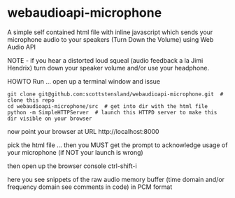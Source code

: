 # webaudioapi-microphone

A simple self contained html file with inline javascript which sends your microphone audio to your speakers (Turn Down the Volume) using Web Audio API

NOTE - if you hear a distorted loud squeal (audio feedback a la Jimi Hendrix) turn down your speaker volume and/or use your headphone.  

HOWTO Run ... open up a terminal window and issue

```
git clone git@github.com:scottstensland/webaudioapi-microphone.git  # clone this repo 
cd webaudioapi-microphone/src  # get into dir with the html file
python -m SimpleHTTPServer  # launch this HTTPD server to make this dir visible on your browser
```

now point your browser at URL  http://localhost:8000

pick the html file ... then you MUST get the prompt to acknowledge usage of your microphone (if NOT your launch is wrong)

then open up the browser console ctrl-shift-i

here you see snippets of the raw audio memory buffer (time domain and/or frequency domain see comments in code) in PCM format


